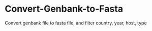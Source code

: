 # Convert-Genbank-to-Fasta
Convert genbank file to fasta file, and filter country, year, host, type
